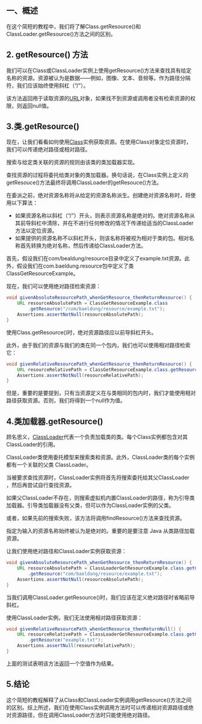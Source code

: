 ## 一、概述

在这个简短的教程中，我们将了解Class.getResource()和ClassLoader.getResource()方法之间的区别。

## 2. getResource() 方法

我们可以在Class或ClassLoader实例上使用getResource()方法来查找具有给定名称的资源。资源被认为是数据——例如，图像、文本、音频等。作为路径分隔符，我们应该始终使用斜杠（“/”）。

该方法返回用于读取资源的[URL](https://www.baeldung.com/java-url)对象，如果找不到资源或调用者没有检索资源的权限，则返回null值。

## 3.类.getResource()

现在，让我们看看如何使用[Class](https://docs.oracle.com/en/java/javase/12/docs/api/java.base/java/lang/Class.html)实例获取资源。在使用Class对象定位资源时，我们可以传递绝对路径或相对路径。

搜索与给定类关联的资源的规则由该类的类加载器实现。

查找资源的过程将委托给类对象的类加载器。换句话说，在Class实例上定义的getResouce()方法最终将调用ClassLoader的getResouce()方法。

在委派之前，绝对资源名称将从给定的资源名称派生。创建绝对资源名称时，将使用以下算法：

-   如果资源名称以斜杠（“/”）开头，则表示资源名称是绝对的。绝对资源名称从其前导斜杠中清除，并在不进行任何修改的情况下传递给适当的ClassLoader方法以定位资源。
-   如果提供的资源名称不以斜杠开头，则该名称将被视为相对于类的包。相对名称首先转换为绝对名称，然后传递给ClassLoader方法。

首先，假设我们在com/bealdung/resource目录中定义了example.txt资源。此外，假设我们在com.baeldung.resource包中定义了类ClassGetResourceExample。

现在，我们可以使用绝对路径检索资源：

```java
void givenAbsoluteResourcePath_whenGetResource_thenReturnResource() {
    URL resourceAbsolutePath = ClassGetResourceExample.class
        .getResource("/com/baeldung/resource/example.txt");
    Assertions.assertNotNull(resourceAbsolutePath);
}
```

使用Class.getResource()时，绝对资源路径应以前导斜杠开头。

此外，由于我们的资源与我们的类在同一个包内，我们也可以使用相对路径检索它：

```java
void givenRelativeResourcePath_whenGetResource_thenReturnResource() {
    URL resourceRelativePath = ClassGetResourceExample.class.getResource("example.txt");
    Assertions.assertNotNull(resourceRelativePath);
}
```

但是，重要的是要提到，只有当资源定义在与类相同的包内时，我们才能使用相对路径获取资源。否则，我们将得到一个null作为值。

## 4.类加载器.getResource()

顾名思义，[ClassLoader](https://www.baeldung.com/java-classloaders)代表一个负责加载类的类。每个Class实例都包含对其ClassLoader的引用。

ClassLoader类使用委托模型来搜索类和资源。此外，ClassLoader类的每个实例都有一个关联的父类 ClassLoader。

当被要求查找资源时，ClassLoader实例将首先将搜索委托给其父ClassLoader ，然后再尝试自行查找资源。

如果父ClassLoader不存在，则搜索虚拟机内置ClassLoader的路径，称为引导类加载器。引导类加载器没有父类，但可以作为ClassLoader实例的父类。

或者，如果先前的搜索失败，该方法将调用findResource()方法来查找资源。

指定为输入的资源名称始终被认为是绝对的。重要的是要注意 Java 从类路径加载资源。

让我们使用绝对路径和ClassLoader实例获取资源：

```java
void givenAbsoluteResourcePath_whenGetResource_thenReturnResource() {
    URL resourceAbsolutePath = ClassLoaderGetResourceExample.class.getClassLoader()
        .getResource("com/baeldung/resource/example.txt");
    Assertions.assertNotNull(resourceAbsolutePath);
}
```

当我们调用ClassLoader.getResource()时，我们应该在定义绝对路径时省略前导斜杠。

使用ClassLoader实例，我们无法使用相对路径获取资源：

```java
void givenRelativeResourcePath_whenGetResource_thenReturnNull() {
    URL resourceRelativePath = ClassLoaderGetResourceExample.class.getClassLoader()
        .getResource("example.txt");
    Assertions.assertNull(resourceRelativePath);
}
```

上面的测试表明该方法返回一个空值作为结果。

## 5.结论

这个简短的教程解释了从Class和ClassLoader实例调用getResource()方法之间的区别。综上所述，我们在使用Class实例调用方法时可以传递相对资源路径或绝对资源路径，但在调用ClassLoader方法时只能使用绝对路径。